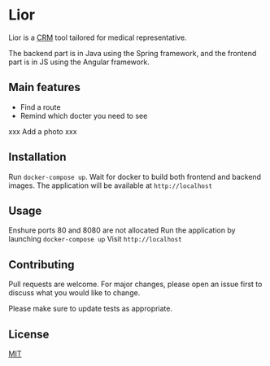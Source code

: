 # Lior

Lior is a [CRM](https://www.salesforce.com/crm/what-is-crm/) tool tailored for medical representative.

The backend part is in Java using the Spring framework, and the frontend part is in JS using the Angular framework.

## Main features 
- Find a route
- Remind which docter you need to see 

xxx Add a photo xxx

## Installation

Run `docker-compose up`.
Wait for docker to build both frontend and backend images. 
The application will be available at `http://localhost`


## Usage

Enshure ports 80 and 8080 are not allocated
Run the application by launching `docker-compose up`
Visit `http://localhost`

## Contributing
Pull requests are welcome. For major changes, please open an issue first to discuss what you would like to change.

Please make sure to update tests as appropriate.

## License
[MIT](https://choosealicense.com/licenses/mit/)